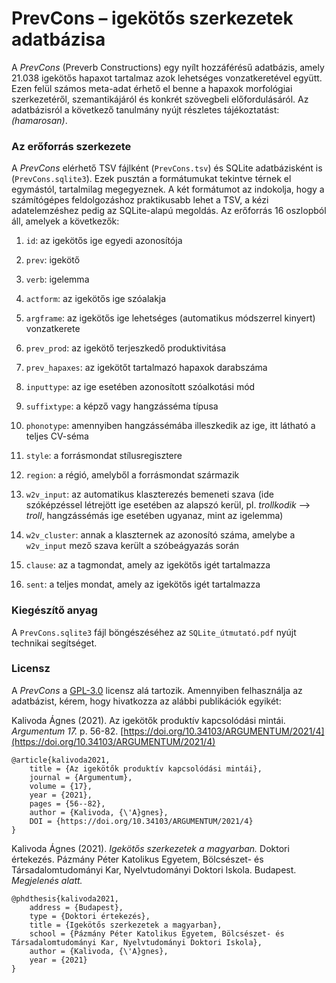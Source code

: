 # PrevCons – igekötős szerkezetek adatbázisa

A _PrevCons_ (Preverb Constructions) egy nyílt hozzáférésű adatbázis, amely 21.038 igekötős hapaxot tartalmaz azok lehetséges vonzatkeretével együtt. Ezen felül számos meta-adat érhető el benne a hapaxok morfológiai szerkezetéről, szemantikájáról és konkrét szövegbeli előfordulásáról. Az adatbázisról a következő tanulmány nyújt részletes tájékoztatást: _(hamarosan)_.

### Az erőforrás szerkezete

A _PrevCons_ elérhető TSV fájlként (`PrevCons.tsv`) és SQLite adatbázisként is (`PrevCons.sqlite3`). Ezek pusztán a formátumukat tekintve térnek el egymástól, tartalmilag megegyeznek. A két formátumot az indokolja, hogy a számítógépes feldolgozáshoz praktikusabb lehet a TSV, a kézi adatelemzéshez pedig az SQLite-alapú megoldás. Az erőforrás 16 oszlopból áll, amelyek a következők:

1. `id`: az igekötős ige egyedi azonosítója

2. `prev`: igekötő

3. `verb`: igelemma

4. `actform`: az igekötős ige szóalakja

5. `argframe`: az igekötős ige lehetséges (automatikus módszerrel kinyert) vonzatkerete

6. `prev_prod`: az igekötő terjeszkedő produktivitása

7. `prev_hapaxes`: az igekötőt tartalmazó hapaxok darabszáma

8. `inputtype`: az ige esetében azonosított szóalkotási mód

9. `suffixtype`: a képző vagy hangzásséma típusa

10. `phonotype`: amennyiben hangzássémába illeszkedik az ige, itt látható a teljes CV-séma

11. `style`: a forrásmondat stílusregisztere

12. `region`: a régió, amelyből a forrásmondat származik

13. `w2v_input`: az automatikus klaszterezés bemeneti szava (ide szóképzéssel létrejött ige esetében az alapszó kerül, pl. _trollkodik_ ⟶ _troll_,  hangzássémás ige esetében ugyanaz, mint az igelemma)

14.	`w2v_cluster`: annak a klaszternek az azonosító száma, amelybe a `w2v_input` mező szava került a szóbeágyazás során

15.	`clause`: az a tagmondat, amely az igekötős igét tartalmazza

16.	`sent`: a teljes mondat, amely az igekötős igét tartalmazza

### Kiegészítő anyag

A `PrevCons.sqlite3` fájl böngészéséhez az `SQLite_útmutató.pdf` nyújt technikai segítséget.

### Licensz

A _PrevCons_ a [GPL-3.0](https://github.com/kagnes/prevcons/blob/master/LICENSE) licensz alá tartozik. Amennyiben felhasználja az adatbázist, kérem, hogy hivatkozza az alábbi publikációk egyikét:

Kalivoda Ágnes (2021). Az igekötők produktív kapcsolódási mintái. _Argumentum 17._ p. 56-82. [https://doi.org/10.34103/ARGUMENTUM/2021/4](https://doi.org/10.34103/ARGUMENTUM/2021/4)

    @article{kalivoda2021,
        title = {Az igekötők produktív kapcsolódási mintái},
        journal = {Argumentum},
        volume = {17},
        year = {2021},
        pages = {56--82},
        author = {Kalivoda, {\'A}gnes},
        DOI = {https://doi.org/10.34103/ARGUMENTUM/2021/4}
    }

Kalivoda Ágnes (2021). _Igekötős szerkezetek a magyarban._ Doktori értekezés. Pázmány Péter Katolikus Egyetem, Bölcsészet- és Társadalomtudományi Kar, Nyelvtudományi Doktori Iskola. Budapest. _Megjelenés alatt._

	@phdthesis{kalivoda2021,
		address = {Budapest},
		type = {Doktori értekezés},
		title = {Igekötős szerkezetek a magyarban},
		school = {Pázmány Péter Katolikus Egyetem, Bölcsészet- és Társadalomtudományi Kar, Nyelvtudományi Doktori Iskola},
		author = {Kalivoda, {\'A}gnes},
		year = {2021}
	}

